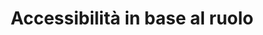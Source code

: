 ---
layout: redirect.njk
hideInSitemap: true
tags: level2
key: roles_it
title: Accessibilità in base al ruolo
redirect: /it/accessibility/roles/product-owner/
parent: accessibility_it
order: 1
---